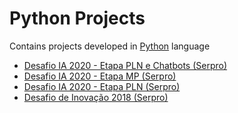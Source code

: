 # Python Projects
<p>Contains projects developed in <a target="_blank" href="https://www.python.org/">Python</a> language</p>
<ul>
  <li><a href="desafio-ia-2020-chatbot">Desafio IA 2020 - Etapa PLN e Chatbots (Serpro)</a></li>
  <li><a href="desafio-ia-2020-mp">Desafio IA 2020 - Etapa MP (Serpro)</a></li>
  <li><a href="desafio-ia-2020-pln">Desafio IA 2020 - Etapa PLN (Serpro)</a></li>
  <li><a href="desafio-inova-2018">Desafio de Inovação 2018 (Serpro)</a></li>
</ul>
